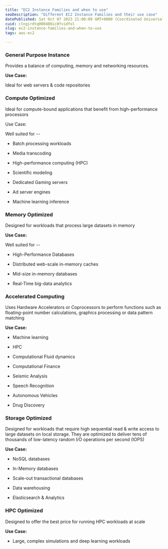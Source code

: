 ```yaml
---
title: "EC2 Instance Families and when to use"
seoDescription: "Different EC2 Instance Families and their use case"
datePublished: Sat Oct 07 2023 21:00:09 GMT+0000 (Coordinated Universal Time)
cuid: clngirdtq000408ic0fvidfol
slug: ec2-instance-families-and-when-to-use
tags: aws-ec2

---
```


### General Purpose Instance

Provides a balance of computing, memory and networking resources.

**Use Case:**

Ideal for web servers & code repositories

### Compute Optimized

Ideal for compute-bound applications that benefit from high-performance processors

Use Case:

Well suited for --

* Batch processing workloads
    
* Media transcoding
    
* High-performance computing (HPC)
    
* Scientific modeling
    
* Dedicated Gaming servers
    
* Ad server engines
    
* Machine learning inference
    

### Memory Optimized

Designed for workloads that process large datasets in memory

**Use Case:**

Well suited for --

* High-Performance Databases
    
* Distributed web-scale in-memory caches
    
* Mid-size in-memory databases
    
* Real-Time big-data analytics
    

### Accelerated Computing

Uses Hardware Accelerators or Coprocessors to perform functions such as floating-point number calculations, graphics processing or data pattern matching

**Use Case:**

* Machine learning
    
* HPC
    
* Computational Fluid dynamics
    
* Computational Finance
    
* Seismic Analysis
    
* Speech Recognition
    
* Autonomous Vehicles
    
* Drug Discovery
    

### Storage Optimized

Designed for workloads that require high sequential read & write access to large datasets on local storage. They are optimized to deliver tens of thousands of low-latency random I/O operations per second (IOPS)

**Use Case:**

* NoSQL databases
    
* In-Memory databases
    
* Scale-out transactional databases
    
* Data warehousing
    
* Elasticsearch & Analytics
    

### HPC Optimized

Designed to offer the best price for running HPC workloads at scale

**Use Case:**

* Large, complex simulations and deep learning workloads